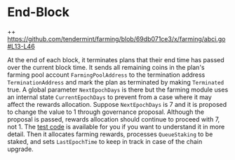 <!-- order: 6 -->
# End-Block

++ https://github.com/tendermint/farming/blob/69db071ce3/x/farming/abci.go#L13-L46

At the end of each block, it terminates plans that their end time has passed over the current block time. It sends all remaining coins in the plan's farming pool account `FarmingPoolAddress` to the termination address `TerminationAddress` and mark the plan as terminated by making `Terminated` true. A global parameter `NextEpochDays` is there but the farming module uses an internal state `CurrentEpochDays` to prevent from a case where it may affect the rewards allocation. Suppose `NextEpochDays` is 7 and it is proposed to change the value to 1 through governance proposal. Although the proposal is passed, rewards allocation should continue to proceed with 7, not 1. The [test code](https://github.com/tendermint/farming/blob/69db071ce3/x/farming/abci_test.go#L12-L64) is available for you if you want to understand it in more detail. Then it allocates farming rewards, processes `QueueStaking` to be staked, and sets `LastEpochTime` to keep in track in case of the chain upgrade.
